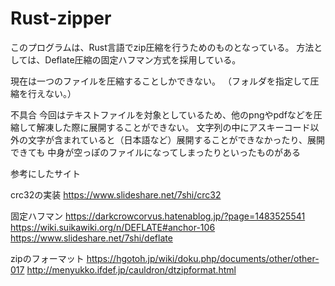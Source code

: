 # Rust-zipper

このプログラムは、Rust言語でzip圧縮を行うためのものとなっている。
方法としては、Deflate圧縮の固定ハフマン方式を採用している。

現在は一つのファイルを圧縮することしかできない。
（フォルダを指定して圧縮を行えない。）

不具合
今回はテキストファイルを対象としているため、他のpngやpdfなどを圧縮して解凍した際に展開することができない。
文字列の中にアスキーコード以外の文字が含まれていると（日本語など）展開することができなかったり、展開できても
中身が空っぽのファイルになってしまったりといったものがある


参考にしたサイト

crc32の実装
https://www.slideshare.net/7shi/crc32

固定ハフマン
https://darkcrowcorvus.hatenablog.jp/?page=1483525541
https://wiki.suikawiki.org/n/DEFLATE#anchor-106
https://www.slideshare.net/7shi/deflate

zipのフォーマット
https://hgotoh.jp/wiki/doku.php/documents/other/other-017
http://menyukko.ifdef.jp/cauldron/dtzipformat.html